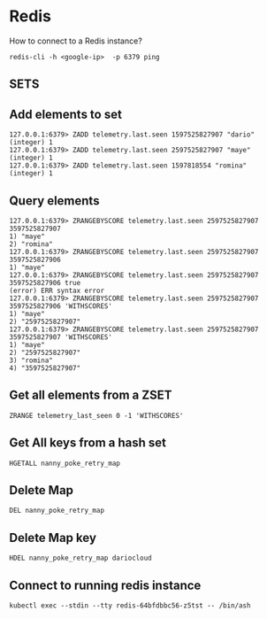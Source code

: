 # Redis

How to connect to a Redis instance?

```
redis-cli -h <google-ip>  -p 6379 ping
```

## SETS

## Add elements to set

```
127.0.0.1:6379> ZADD telemetry.last.seen 1597525827907 "dario"
(integer) 1
127.0.0.1:6379> ZADD telemetry.last.seen 2597525827907 "maye"
(integer) 1
127.0.0.1:6379> ZADD telemetry.last.seen 1597818554 "romina"
(integer) 1
```

## Query elements

```
127.0.0.1:6379> ZRANGEBYSCORE telemetry.last.seen 2597525827907 3597525827907
1) "maye"
2) "romina"
127.0.0.1:6379> ZRANGEBYSCORE telemetry.last.seen 2597525827907 3597525827906
1) "maye"
127.0.0.1:6379> ZRANGEBYSCORE telemetry.last.seen 2597525827907 3597525827906 true
(error) ERR syntax error
127.0.0.1:6379> ZRANGEBYSCORE telemetry.last.seen 2597525827907 3597525827906 'WITHSCORES'
1) "maye"
2) "2597525827907"
127.0.0.1:6379> ZRANGEBYSCORE telemetry.last.seen 2597525827907 3597525827907 'WITHSCORES'
1) "maye"
2) "2597525827907"
3) "romina"
4) "3597525827907"
```

## Get all elements from a ZSET

```
ZRANGE telemetry_last_seen 0 -1 'WITHSCORES'
```

## Get All keys from a hash set

```
HGETALL nanny_poke_retry_map
```

## Delete Map

```
DEL nanny_poke_retry_map
```

## Delete Map key

```
HDEL nanny_poke_retry_map dariocloud
```

## Connect to running redis instance

```
kubectl exec --stdin --tty redis-64bfdbbc56-z5tst -- /bin/ash
```
